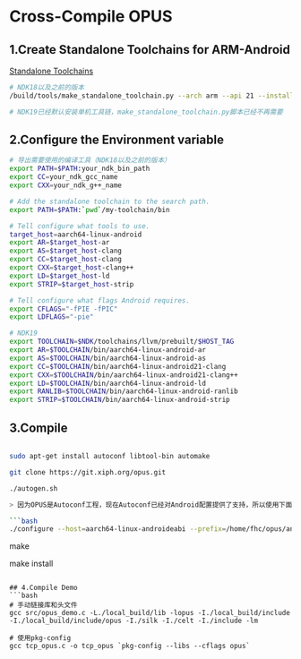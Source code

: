 # Cross-Compile OPUS

## 1.Create Standalone Toolchains for ARM-Android

[Standalone Toolchains](https://developer.android.com/ndk/guides/standalone_toolchain)

```bash
# NDK18以及之前的版本
/build/tools/make_standalone_toolchain.py --arch arm --api 21 --install-dir /tmp/my-android-toolchain

# NDK19已经默认安装单机工具链，make_standalone_toolchain.py脚本已经不再需要

```

## 2.Configure the Environment variable

```bash
# 导出需要使用的编译工具（NDK18以及之前的版本）
export PATH=$PATH:your_ndk_bin_path
export CC=your_ndk_gcc_name
export CXX=your_ndk_g++_name

# Add the standalone toolchain to the search path.
export PATH=$PATH:`pwd`/my-toolchain/bin

# Tell configure what tools to use.
target_host=aarch64-linux-android
export AR=$target_host-ar
export AS=$target_host-clang
export CC=$target_host-clang
export CXX=$target_host-clang++
export LD=$target_host-ld
export STRIP=$target_host-strip

# Tell configure what flags Android requires.
export CFLAGS="-fPIE -fPIC"
export LDFLAGS="-pie"

# NDK19
export TOOLCHAIN=$NDK/toolchains/llvm/prebuilt/$HOST_TAG
export AR=$TOOLCHAIN/bin/aarch64-linux-android-ar
export AS=$TOOLCHAIN/bin/aarch64-linux-android-as
export CC=$TOOLCHAIN/bin/aarch64-linux-android21-clang
export CXX=$TOOLCHAIN/bin/aarch64-linux-android21-clang++
export LD=$TOOLCHAIN/bin/aarch64-linux-android-ld
export RANLIB=$TOOLCHAIN/bin/aarch64-linux-android-ranlib
export STRIP=$TOOLCHAIN/bin/aarch64-linux-android-strip

```

## 3.Compile

```bash

sudo apt-get install autoconf libtool-bin automake

git clone https://git.xiph.org/opus.git

./autogen.sh

> 因为OPUS是Autoconf工程，现在Autoconf已经对Android配置提供了支持，所以使用下面的命令即可编译出Android版本的OPUS

```bash
./configure --host=aarch64-linux-androideabi --prefix=/home/fhc/opus/android_build
```

make

make install

```

## 4.Compile Demo
```bash
# 手动链接库和头文件
gcc src/opus_demo.c -L./local_build/lib -lopus -I./local_build/include -I./local_build/include/opus -I./silk -I./celt -I./include -lm

# 使用pkg-config
gcc tcp_opus.c -o tcp_opus `pkg-config --libs --cflags opus`
```









